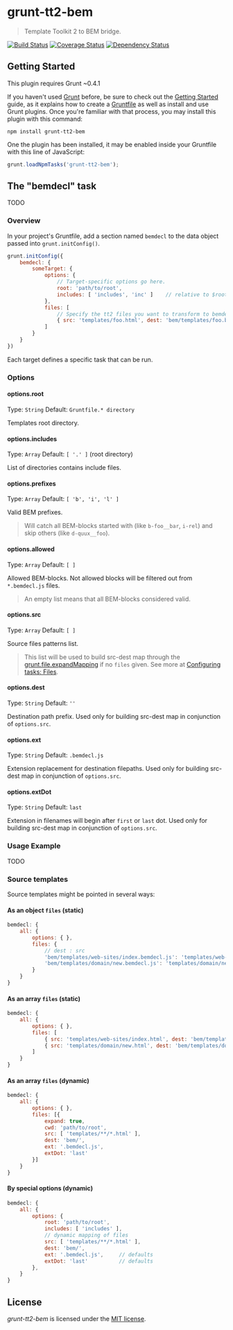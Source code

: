 grunt-tt2-bem
=============

> Template Toolkit 2 to BEM bridge.

[![Build Status](https://travis-ci.org/Wu-Wu/grunt-tt2-bem.svg?branch=master)](https://travis-ci.org/Wu-Wu/grunt-tt2-bem)
[![Coverage Status](https://img.shields.io/coveralls/Wu-Wu/grunt-tt2-bem.svg)](https://coveralls.io/r/Wu-Wu/grunt-tt2-bem?branch=master)
[![Dependency Status](https://david-dm.org/Wu-Wu/grunt-tt2-bem.svg)](https://david-dm.org/Wu-Wu/grunt-tt2-bem)

## Getting Started

This plugin requires Grunt ~0.4.1

If you haven't used [Grunt](http://gruntjs.com/) before, be sure to check out the [Getting Started](http://gruntjs.com/getting-started) guide, as it explains how to create a [Gruntfile](http://gruntjs.com/sample-gruntfile) as well as install and use Grunt plugins. Once you're familiar with that process, you may install this plugin with this command:

```shell
npm install grunt-tt2-bem
```

One the plugin has been installed, it may be enabled inside your Gruntfile with this line of JavaScript:

```js
grunt.loadNpmTasks('grunt-tt2-bem');
```

## The "bemdecl" task

TODO

### Overview

In your project's Gruntfile, add a section named `bemdecl` to the data object passed into `grunt.initConfig()`.

```js
grunt.initConfig({
    bemdecl: {
        someTarget: {
            options: {
                // Target-specific options go here.
                root: 'path/to/root',
                includes: [ 'includes', 'inc' ]    // relative to $root
            },
            files: [
                // Specify the tt2 files you want to transform to bemdecl.
                { src: 'templates/foo.html', dest: 'bem/templates/foo.bemdecl.js' }
            ]
        }
    }
})
```

Each target defines a specific task that can be run.

### Options

#### options.root

Type: `String`
Default: `Gruntfile.* directory`

Templates root directory.

#### options.includes

Type: `Array`
Default: `[ '.' ]` (root directory)

List of directories contains include files.

#### options.prefixes

Type: `Array`
Default: `[ 'b', 'i', 'l' ]`

Valid BEM prefixes.

> Will catch all BEM-blocks started with (like `b-foo__bar`, `i-rel`) and skip others (like `d-quux__foo`).

#### options.allowed

Type: `Array`
Default: `[ ]`

Allowed BEM-blocks. Not allowed blocks will be filtered out from `*.bemdecl.js` files.

> An empty list means that all BEM-blocks considered valid.

#### options.src

Type: `Array`
Default: `[ ]`

Source files patterns list.

> This list will be used to build src-dest map through the [grunt.file.expandMapping](http://gruntjs.com/api/grunt.file#grunt.file.expandmapping) if no `files` given.
See more at [Configuring tasks: Files](http://gruntjs.com/configuring-tasks#files).

#### options.dest

Type: `String`
Default: `''`

Destination path prefix. Used only for building src-dest map in conjunction of `options.src`.

#### options.ext

Type: `String`
Default: `.bemdecl.js`

Extension replacement for destination filepaths. Used only for building src-dest map in conjunction of `options.src`.

#### options.extDot

Type: `String`
Default: `last`

Extension in filenames will begin after `first` or `last` dot. Used only for building src-dest map in conjunction of `options.src`.

### Usage Example

TODO

### Source templates

Source templates might be pointed in several ways:

#### As an object `files` (static)

```js
bemdecl: {
    all: {
        options: { },
        files: {
            // dest : src
            'bem/templates/web-sites/index.bemdecl.js': 'templates/web-sites/index.html',
            'bem/templates/domain/new.bemdecl.js': 'templates/domain/new.html'
        }
    }
}
```

#### As an array `files` (static)

```js
bemdecl: {
    all: {
        options: { },
        files: [
            { src: 'templates/web-sites/index.html', dest: 'bem/templates/web-sites/index.bemdecl.js' },
            { src: 'templates/domain/new.html', dest: 'bem/templates/domain/new.bemdecl.js' }
        ]
    }
}
```

#### As an array `files` (dynamic)

```js
bemdecl: {
    all: {
        options: { },
        files: [{
            expand: true,
            cwd: 'path/to/root',
            src: [ 'templates/**/*.html' ],
            dest: 'bem/',
            ext: '.bemdecl.js',
            extDot: 'last'
        }]
    }
}
```

#### By special options (dynamic)

```js
bemdecl: {
    all: {
        options: {
            root: 'path/to/root',
            includes: [ 'includes' ],
            // dynamic mapping of files
            src: [ 'templates/**/*.html' ],
            dest: 'bem/',
            ext: '.bemdecl.js',     // defaults
            extDot: 'last'          // defaults
        },
    }
}
```



## License
_grunt-tt2-bem_ is licensed under the [MIT license][].

[MIT license]: http://www.tldrlegal.com/license/mit-license
